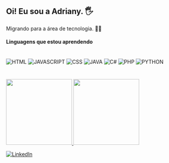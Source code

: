 ## Oi! Eu sou a Adriany. 🖐️
Migrando para a área de tecnologia. 👩‍💻

#### Linguagens que estou aprendendo
<div style="display: inline_block"></br>
<img align="center" alt="HTML" src="https://img.shields.io/badge/HTML-239120?style=for-the-badge&logo=html5&logoColor=white" /> 
<img align="center" alt="JAVASCRIPT" src="https://img.shields.io/badge/JavaScript-323330?style=for-the-badge&logo=javascript&logoColor=F7DF1E" />
<img align="center" alt="CSS" src="https://img.shields.io/badge/CSS-239120?&style=for-the-badge&logo=css3&logoColor=white" /> 
<img align="center" alt="JAVA" src="https://img.shields.io/badge/Java-ED8B00?style=for-the-badge&logo=java&logoColor=white" /> 
<img align="center" alt="C#" src="https://img.shields.io/badge/C%23-239120?style=for-the-badge&logo=c-sharp&logoColor=white" />
<img align="center" alt="PHP" src="https://img.shields.io/badge/PHP-777BB4?style=for-the-badge&logo=php&logoColor=white" /> 
<img align="center" alt="PYTHON" src="https://img.shields.io/badge/Python-3776AB?style=for-the-badge&logo=python&logoColor=white" /> 

#

<div>
<a href="https://github.com/adrianycmc">
<img height="180em" src="https://github-readme-stats.vercel.app/api/top-langs/?username=adrianycmc&layout=compact&langs_count=7&theme=dracula"/>
<img height="180em" src="https://github-readme-stats.vercel.app/api?username=adrianycmc&show_icons=true&theme=dracula&include_all_commits=true&count_private=true"/>
</div>
  
[![LinkedIn](https://img.shields.io/badge/LinkedIn-0077B5?style=for-the-badge&logo=linkedin&logoColor=white)](https://www.linkedin.com/in/adrianycorrea/)
